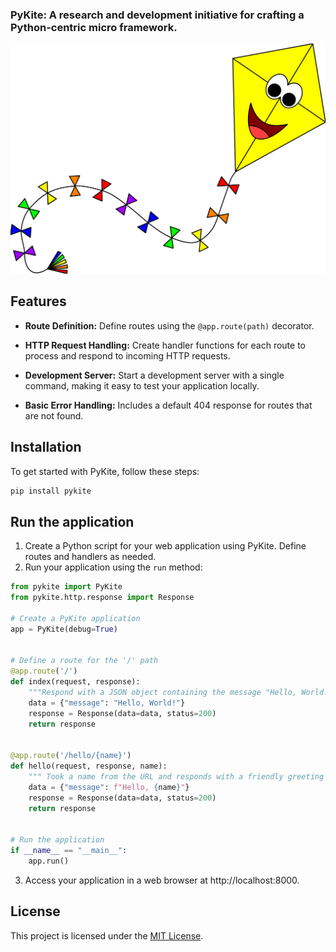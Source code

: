 ### PyKite: A research and development initiative for crafting a Python-centric micro framework.

[//]: # (![Pykite, the Python framework]&#40;./extras/yellow-kite.png&#41;)
![PyKite Icon](https://raw.githubusercontent.com/ImamHossainRoni/pykite/main/extras/yellow-kite.png)

## Features

- **Route Definition:** Define routes using the `@app.route(path)` decorator.

- **HTTP Request Handling:** Create handler functions for each route to process and respond to incoming HTTP requests.

- **Development Server:** Start a development server with a single command, making it easy to test your application locally.

- **Basic Error Handling:** Includes a default 404 response for routes that are not found.


## Installation
To get started with PyKite, follow these steps:
```bash
pip install pykite
```
## Run the application
1. Create a Python script for your web application using PyKite. Define routes and handlers as needed.
2. Run your application using the `run` method:

```python
from pykite import PyKite
from pykite.http.response import Response

# Create a PyKite application
app = PyKite(debug=True)


# Define a route for the '/' path
@app.route('/')
def index(request, response):
    """Respond with a JSON object containing the message "Hello, World!" to all requests to the '/' path."""
    data = {"message": "Hello, World!"}
    response = Response(data=data, status=200)
    return response


@app.route('/hello/{name}')
def hello(request, response, name):
    """ Took a name from the URL and responds with a friendly greeting in JSON."""
    data = {"message": f"Hello, {name}"}
    response = Response(data=data, status=200)
    return response


# Run the application
if __name__ == "__main__":
    app.run()

```
3. Access your application in a web browser at http://localhost:8000.



## License

This project is licensed under the [MIT License](LICENSE).
